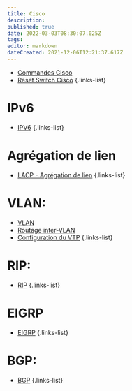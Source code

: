 ```yaml
---
title: Cisco
description: 
published: true
date: 2022-03-03T08:30:07.025Z
tags: 
editor: markdown
dateCreated: 2021-12-06T12:21:37.617Z
---
```


- [Commandes Cisco](/Cisco/Commandes)
- [Reset Switch Cisco](/Cisco/Reset-Switch)
{.links-list}

# IPv6
- [IPV6](/Cisco/IPv6)
{.links-list}

# Agrégation de lien
- [LACP - Agrégation de lien](/Cisco/LACP)
{.links-list}

# VLAN:
- [VLAN](/Cisco/VLAN)
- [Routage inter-VLAN](/Cisco/Routage-InterVLAN)
- [Configuration du VTP](/Cisco/VTP)
{.links-list}

# RIP:
- [RIP](/Cisco/RIP)
{.links-list}

# EIGRP
- [EIGRP](/Cisco/EIGRP)
{.links-list}

# BGP:
- [BGP](/Cisco/BGP)
{.links-list}
